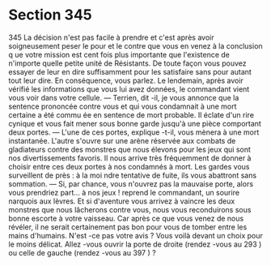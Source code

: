# Section 345

345
La décision n'est pas facile à prendre et c'est après avoir
soigneusement peser le pour et le contre que vous en venez à la
conclusion q ue votre mission est cent fois plus importante que
l'existence de n'importe quelle petite unité de Résistants. De
toute façon vous pouvez essayer de leur en dire suffisamment
pour les satisfaire sans pour autant tout leur dire. En
conséquence, vous parlez.  Le lendemain, après avoir vérifié les
informations que vous lui avez données, le commandant vient
vous voir dans votre cellule.
— Terrien, dit -il, je vous annonce que la sentence prononcée
contre vous et qui vous condamnait à une mort certaine a été
commu ée en sentence de mort probable.
Il éclate d'un rire cynique et vous fait mener sous bonne garde
jusqu'à une pièce comportant deux portes.
— L'une de ces portes, explique -t-il, vous mènera à une mort
instantanée. L'autre s'ouvre sur une arène réservée aux combats
de gladiateurs contre des monstres que nous élevons pour les
jeux qui sont nos divertissements favoris. Il nous arrive très
fréquemment de donner à choisir entre ces deux portes à nos
condamnés à mort.
Les gardes vous surveillent de près : à la moi ndre tentative de
fuite, ils vous abattront sans sommation.
— Si, par chance, vous n'ouvrez pas la mauvaise porte, alors vous
prendriez part... à nos jeux ! reprend le commandant, un sourire
narquois aux lèvres. Et si d'aventure vous arrivez à vaincre les
deux monstres que nous lâcherons contre vous, nous vous
reconduirons sous bonne escorte à votre vaisseau. Car après ce
que vous venez de nous révéler, il ne serait certainement pas bon
pour vous de tomber entre les mains d'humains. N'est -ce pas
votre avis ? Vous voilà devant un choix pour le moins délicat.
Allez -vous ouvrir la porte de droite (rendez -vous au 293 ) ou
celle de gauche (rendez -vous au 397 ) ?